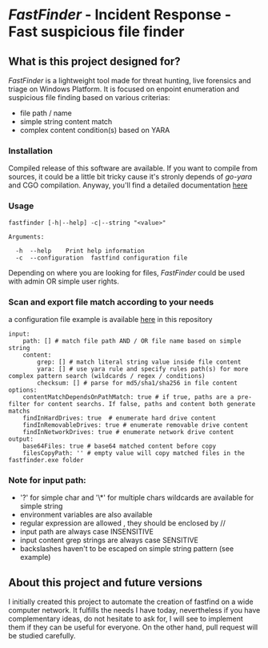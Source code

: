 # _FastFinder_ - Incident Response - Fast suspicious file finder

## What is this project designed for?
_FastFinder_ is a lightweight tool made for threat hunting, live forensics and triage on Windows Platform. It is 
focused on enpoint enumeration and suspicious file finding based on various criterias:
* file path / name
* simple string content match
* complex content condition(s) based on YARA

### Installation 
Compiled release of this software are available. If you want to compile 
from sources, it could be a little bit tricky cause it's stronly depends of 
_go-yara_ and CGO compilation. Anyway, you'll find a detailed documentation [here](README.windows-compilation.md)

### Usage 
```
fastfinder [-h|--help] -c|--string "<value>"

Arguments:

  -h  --help    Print help information
  -c  --configuration  fastfind configuration file
``` 

Depending on where you are looking for files, _FastFinder_ could be used with admin OR simple user rights. 

### Scan and export file match according to your needs
a configuration file example is available [here](configuration.yaml.example) in this repository
``` 
input:
    path: [] # match file path AND / OR file name based on simple string 
    content:
        grep: [] # match literal string value inside file content
        yara: [] # use yara rule and specify rules path(s) for more complex pattern search (wildcards / regex / conditions) 
        checksum: [] # parse for md5/sha1/sha256 in file content 
options:
    contentMatchDependsOnPathMatch: true # if true, paths are a pre-filter for content searchs. If false, paths and content both generate matchs
    findInHardDrives: true	# enumerate hard drive content
    findInRemovableDrives: true # enumerate removable drive content 
    findInNetworkDrives: true # enumerate network drive content
output:
    base64Files: true # base64 matched content before copy
    filesCopyPath: '' # empty value will copy matched files in the fastfinder.exe folder
``` 
### Note for input path:
* '?' for simple char and '\\*' for multiple chars wildcards are available for simple string
* environment variables are also available
* regular expression are allowed , they should be enclosed by /<regex>/
* input path are always case INSENSITIVE
* input content grep strings are always case SENSITIVE
* backslashes haven't to be escaped on simple string pattern (see example) 

## About this project and future versions
I initially created this project to automate the creation of fastfind on a wide computer network. 
It fulfills the needs I have today, nevertheless if you have complementary ideas, do not hesitate 
to ask for, I will see to implement them if they can be useful for everyone.
On the other hand, pull request will be studied carefully.

